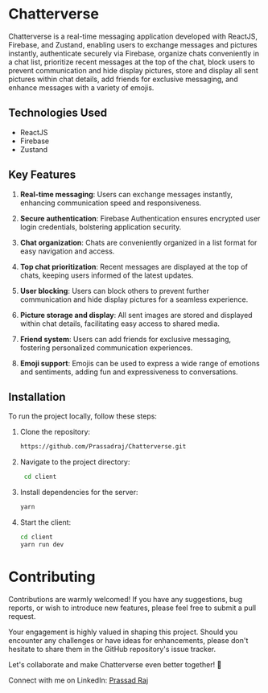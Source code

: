 # Chatterverse

Chatterverse is a real-time messaging application developed with ReactJS, Firebase, and Zustand, enabling users to exchange messages and pictures instantly, authenticate securely via Firebase, organize chats conveniently in a chat list, prioritize recent messages at the top of the chat, block users to prevent communication and hide display pictures, store and display all sent pictures within chat details, add friends for exclusive messaging, and enhance messages with a variety of emojis.

## Technologies Used
- ReactJS
- Firebase
- Zustand
## Key Features

1. **Real-time messaging**: Users can exchange messages instantly, enhancing communication speed and responsiveness.

2. **Secure authentication**: Firebase Authentication ensures encrypted user login credentials, bolstering application security.

3. **Chat organization**: Chats are conveniently organized in a list format for easy navigation and access.

4. **Top chat prioritization**: Recent messages are displayed at the top of chats, keeping users informed of the latest updates.

5. **User blocking**: Users can block others to prevent further communication and hide display pictures for a seamless experience.

6. **Picture storage and display**: All sent images are stored and displayed within chat details, facilitating easy access to shared media.

7. **Friend system**: Users can add friends for exclusive messaging, fostering personalized communication experiences.

8. **Emoji support**: Emojis can be used to express a wide range of emotions and sentiments, adding fun and expressiveness to conversations.


## Installation

To run the project locally, follow these steps:

1. Clone the repository:

   ```bash
   https://github.com/Prassadraj/Chatterverse.git
2. Navigate to the project directory:
   ```bash
    cd client
3. Install dependencies for the server:
   ```bash
   yarn
4. Start the client:
    ```bash
    cd client
    yarn run dev


 # Contributing
 Contributions are warmly welcomed! If you have any suggestions, bug reports, or wish to introduce new features, please feel free to submit a pull request.

Your engagement is highly valued in shaping this project. Should you encounter any challenges or have ideas for enhancements, please don't hesitate to share them in the GitHub repository's issue tracker.

Let's collaborate and make Chatterverse even better together! 🚀

Connect with me on LinkedIn: [Prassad Raj](https://www.linkedin.com/in/prassad-raj-54805123a/)

